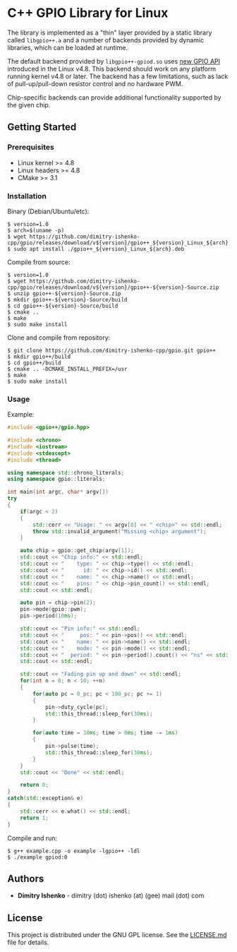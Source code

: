 # C++ GPIO Library for Linux

The library is implemented as a "thin" layer provided by a static library called `libgpio++.a` and a number of backends provided by dynamic libraries, which can be loaded at runtime.

The default backend provided by `libgpio++-gpiod.so` uses [new GPIO API](https://github.com/torvalds/linux/blob/v4.8/include/uapi/linux/gpio.h) introduced in the Linux v4.8. This backend should work on any platform running kernel v4.8 or later. The backend has a few limitations, such as lack of pull-up/pull-down resistor control and no hardware PWM.

Chip-specific backends can provide additional functionality supported by the given chip.

## Getting Started

### Prerequisites

* Linux kernel >= 4.8
* Linux headers >= 4.8
* CMake >= 3.1

### Installation

Binary (Debian/Ubuntu/etc):
```console
$ version=1.0
$ arch=$(uname -p)
$ wget https://github.com/dimitry-ishenko-cpp/gpio/releases/download/v${version}/gpio++_${version}_Linux_${arch}.deb
$ sudo apt install ./gpio++_${version}_Linux_${arch}.deb
```

Compile from source:
```console
$ version=1.0
$ wget https://github.com/dimitry-ishenko-cpp/gpio/releases/download/v${version}/gpio++-${version}-Source.zip
$ unzip gpio++-${version}-Source.zip
$ mkdir gpio++-${version}-Source/build
$ cd gpio++-${version}-Source/build
$ cmake ..
$ make
$ sudo make install
```

Clone and compile from repository:
```console
$ git clone https://github.com/dimitry-ishenko-cpp/gpio.git gpio++
$ mkdir gpio++/build
$ cd gpio++/build
$ cmake .. -DCMAKE_INSTALL_PREFIX=/usr
$ make
$ sudo make install
```

### Usage

Example:
```cpp
#include <gpio++/gpio.hpp>

#include <chrono>
#include <iostream>
#include <stdexcept>
#include <thread>

using namespace std::chrono_literals;
using namespace gpio::literals;

int main(int argc, char* argv[])
try
{
    if(argc < 2)
    {
        std::cerr << "Usage: " << argv[0] << " <chip>" << std::endl;
        throw std::invalid_argument("Missing <chip> argument");
    }

    auto chip = gpio::get_chip(argv[1]);
    std::cout << "Chip info:" << std::endl;
    std::cout << "    type: " << chip->type() << std::endl;
    std::cout << "      id: " << chip->id() << std::endl;
    std::cout << "    name: " << chip->name() << std::endl;
    std::cout << "    pins: " << chip->pin_count() << std::endl;
    std::cout << std::endl;

    auto pin = chip->pin(2);
    pin->mode(gpio::pwm);
    pin->period(10ms);

    std::cout << "Pin info:" << std::endl;
    std::cout << "     pos: " << pin->pos() << std::endl;
    std::cout << "    name: " << pin->name() << std::endl;
    std::cout << "    mode: " << pin->mode() << std::endl;
    std::cout << "  period: " << pin->period().count() << "ns" << std::endl;
    std::cout << std::endl;

    std::cout << "Fading pin up and down" << std::endl;
    for(int n = 0; n < 10; ++n)
    {
        for(auto pc = 0_pc; pc < 100_pc; pc += 1)
        {
            pin->duty_cycle(pc);
            std::this_thread::sleep_for(30ms);
        }

        for(auto time = 10ms; time > 0ms; time -= 1ms)
        {
            pin->pulse(time);
            std::this_thread::sleep_for(30ms);
        }
    }
    std::cout << "Done" << std::endl;

    return 0;
}
catch(std::exception& e)
{
    std::cerr << e.what() << std::endl;
    return 1;
}
```

Compile and run:
```console
$ g++ example.cpp -o example -lgpio++ -ldl
$ ./example gpiod:0
```

## Authors

* **Dimitry Ishenko** - dimitry (dot) ishenko (at) (gee) mail (dot) com

## License

This project is distributed under the GNU GPL license. See the
[LICENSE.md](LICENSE.md) file for details.
